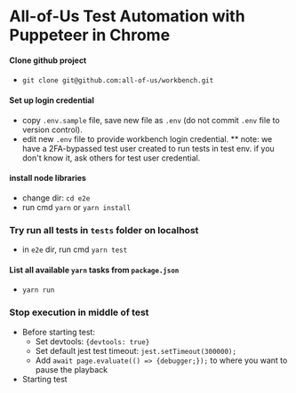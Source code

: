 # All-of-Us Test Automation with Puppeteer in Chrome

#### Clone github project
- `git clone git@github.com:all-of-us/workbench.git`

#### Set up login credential
- copy `.env.sample` file, save new file as `.env` (do not commit `.env` file to version control).
- edit new `.env` file to provide workbench login credential.
  ** note: we have a 2FA-bypassed test user created to run tests in test env. if you don't know it, ask others for test user credential.

#### install node libraries
- change dir: `cd e2e`
- run cmd `yarn` or `yarn install`

### Try run all tests in `tests` folder on localhost
- in `e2e` dir, run cmd `yarn test`

#### List all available `yarn` tasks from `package.json`
- `yarn run`

### Stop execution in middle of test
* Before starting test:
    * Set devtools: `{devtools: true}`
    * Set default jest test timeout: `jest.setTimeout(300000);`
    * Add `await page.evaluate(() => {debugger;});` to where you want to pause the playback
* Starting test
